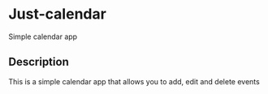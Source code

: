 # Just-calendar
Simple calendar app

## Description
This is a simple calendar app that allows you to add, edit and delete events